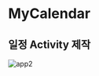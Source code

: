 # MyCalendar
<H2> 일정  Activity 제작 </H2>

![app2](https://user-images.githubusercontent.com/41147465/49204202-66f68c80-f3ee-11e8-9d21-13032af5ef87.PNG)



